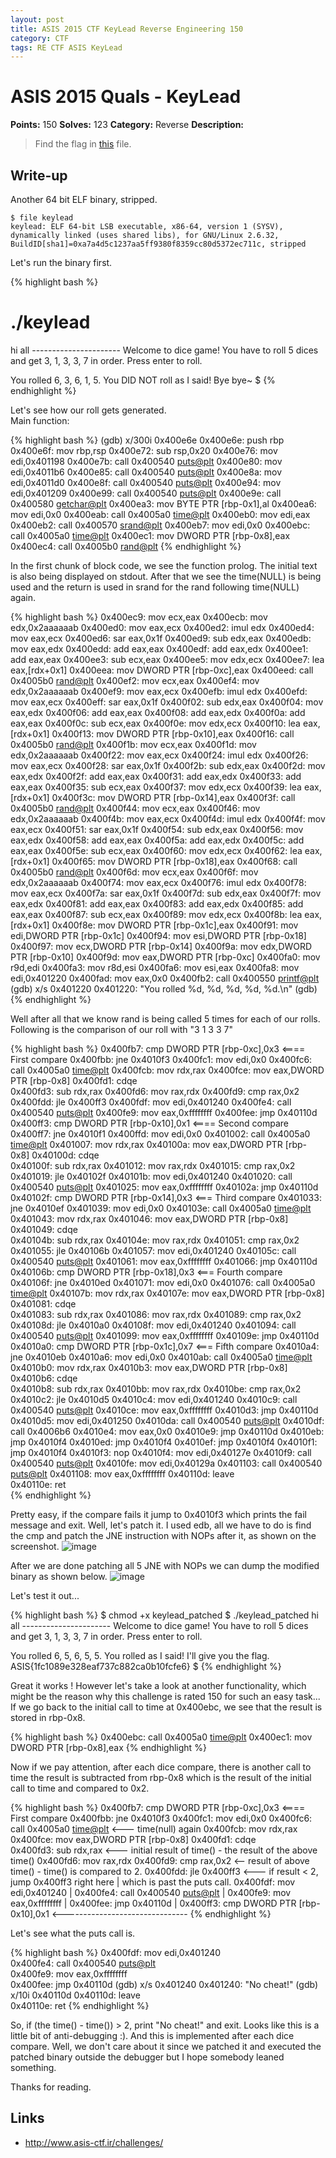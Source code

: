 ```yaml
---
layout: post
title: ASIS 2015 CTF KeyLead Reverse Engineering 150
category: CTF
tags: RE CTF ASIS KeyLead
---
```


# ASIS 2015 Quals - KeyLead
**Points:** 150
**Solves:** 123
**Category:** Reverse
**Description:**

> Find the flag in [this]({{site.url}}/assets/keylead_068128f7cacc63375c9cbab8114e15da) file.

## Write-up

Another 64 bit ELF binary, stripped.

	$ file keylead
	keylead: ELF 64-bit LSB executable, x86-64, version 1 (SYSV), dynamically linked (uses shared libs), for GNU/Linux 2.6.32, BuildID[sha1]=0xa7a4d5c1237aa5ff9380f8359cc80d5372ec711c, stripped

Let's run the binary first.

{% highlight bash %}
# ./keylead 
hi all ----------------------
Welcome to dice game!
You have to roll 5 dices and get 3, 1, 3, 3, 7 in order.
Press enter to roll.

You rolled 6, 3, 6, 1, 5.
You DID NOT roll as I said!
Bye bye~
$
{% endhighlight %}

Let's see how our roll gets generated.  
Main function:

{% highlight bash %}
(gdb) x/300i 0x400e6e
   0x400e6e:	push   rbp
   0x400e6f:	mov    rbp,rsp
   0x400e72:	sub    rsp,0x20
   0x400e76:	mov    edi,0x401198
   0x400e7b:	call   0x400540 <puts@plt>
   0x400e80:	mov    edi,0x4011b6
   0x400e85:	call   0x400540 <puts@plt>
   0x400e8a:	mov    edi,0x4011d0
   0x400e8f:	call   0x400540 <puts@plt>
   0x400e94:	mov    edi,0x401209
   0x400e99:	call   0x400540 <puts@plt>
   0x400e9e:	call   0x400580 <getchar@plt>
   0x400ea3:	mov    BYTE PTR [rbp-0x1],al
   0x400ea6:	mov    edi,0x0
   0x400eab:	call   0x4005a0 <time@plt>
   0x400eb0:	mov    edi,eax
   0x400eb2:	call   0x400570 <srand@plt>
   0x400eb7:	mov    edi,0x0
   0x400ebc:	call   0x4005a0 <time@plt>
   0x400ec1:	mov    DWORD PTR [rbp-0x8],eax
   0x400ec4:	call   0x4005b0 <rand@plt>
{% endhighlight %}

In the first chunk of block code, we see the function prolog. The initial text is also being displayed on stdout.
After that we see the time(NULL) is being used and the return is used in srand for the rand following time(NULL) again.

{% highlight bash %}
   0x400ec9:	mov    ecx,eax
   0x400ecb:	mov    edx,0x2aaaaaab
   0x400ed0:	mov    eax,ecx
   0x400ed2:	imul   edx
   0x400ed4:	mov    eax,ecx
   0x400ed6:	sar    eax,0x1f
   0x400ed9:	sub    edx,eax
   0x400edb:	mov    eax,edx
   0x400edd:	add    eax,eax
   0x400edf:	add    eax,edx
   0x400ee1:	add    eax,eax
   0x400ee3:	sub    ecx,eax
   0x400ee5:	mov    edx,ecx
   0x400ee7:	lea    eax,[rdx+0x1]
   0x400eea:	mov    DWORD PTR [rbp-0xc],eax
   0x400eed:	call   0x4005b0 <rand@plt>
   0x400ef2:	mov    ecx,eax
   0x400ef4:	mov    edx,0x2aaaaaab
   0x400ef9:	mov    eax,ecx
   0x400efb:	imul   edx
   0x400efd:	mov    eax,ecx
   0x400eff:	sar    eax,0x1f
   0x400f02:	sub    edx,eax
   0x400f04:	mov    eax,edx
   0x400f06:	add    eax,eax
   0x400f08:	add    eax,edx
   0x400f0a:	add    eax,eax
   0x400f0c:	sub    ecx,eax
   0x400f0e:	mov    edx,ecx
   0x400f10:	lea    eax,[rdx+0x1]
   0x400f13:	mov    DWORD PTR [rbp-0x10],eax
   0x400f16:	call   0x4005b0 <rand@plt>
   0x400f1b:	mov    ecx,eax
   0x400f1d:	mov    edx,0x2aaaaaab
   0x400f22:	mov    eax,ecx
   0x400f24:	imul   edx
   0x400f26:	mov    eax,ecx
   0x400f28:	sar    eax,0x1f
   0x400f2b:	sub    edx,eax
   0x400f2d:	mov    eax,edx
   0x400f2f:	add    eax,eax
   0x400f31:	add    eax,edx
   0x400f33:	add    eax,eax
   0x400f35:	sub    ecx,eax
   0x400f37:	mov    edx,ecx
   0x400f39:	lea    eax,[rdx+0x1]
   0x400f3c:	mov    DWORD PTR [rbp-0x14],eax
   0x400f3f:	call   0x4005b0 <rand@plt>
   0x400f44:	mov    ecx,eax
   0x400f46:	mov    edx,0x2aaaaaab
   0x400f4b:	mov    eax,ecx
   0x400f4d:	imul   edx
   0x400f4f:	mov    eax,ecx
   0x400f51:	sar    eax,0x1f
   0x400f54:	sub    edx,eax
   0x400f56:	mov    eax,edx
   0x400f58:	add    eax,eax
   0x400f5a:	add    eax,edx
   0x400f5c:	add    eax,eax
   0x400f5e:	sub    ecx,eax
   0x400f60:	mov    edx,ecx
   0x400f62:	lea    eax,[rdx+0x1]
   0x400f65:	mov    DWORD PTR [rbp-0x18],eax
   0x400f68:	call   0x4005b0 <rand@plt>
   0x400f6d:	mov    ecx,eax
   0x400f6f:	mov    edx,0x2aaaaaab
   0x400f74:	mov    eax,ecx
   0x400f76:	imul   edx
   0x400f78:	mov    eax,ecx
   0x400f7a:	sar    eax,0x1f
   0x400f7d:	sub    edx,eax
   0x400f7f:	mov    eax,edx
   0x400f81:	add    eax,eax
   0x400f83:	add    eax,edx
   0x400f85:	add    eax,eax
   0x400f87:	sub    ecx,eax
   0x400f89:	mov    edx,ecx
   0x400f8b:	lea    eax,[rdx+0x1]
   0x400f8e:	mov    DWORD PTR [rbp-0x1c],eax
   0x400f91:	mov    edi,DWORD PTR [rbp-0x1c]
   0x400f94:	mov    esi,DWORD PTR [rbp-0x18]
   0x400f97:	mov    ecx,DWORD PTR [rbp-0x14]
   0x400f9a:	mov    edx,DWORD PTR [rbp-0x10]
   0x400f9d:	mov    eax,DWORD PTR [rbp-0xc]
   0x400fa0:	mov    r9d,edi
   0x400fa3:	mov    r8d,esi
   0x400fa6:	mov    esi,eax
   0x400fa8:	mov    edi,0x401220
   0x400fad:	mov    eax,0x0
   0x400fb2:	call   0x400550 <printf@plt>
(gdb) x/s 0x401220
0x401220:	 "You rolled %d, %d, %d, %d, %d.\n"
(gdb) 
{% endhighlight %}

Well after all that we know rand is being called 5 times for each of our rolls.
Following is the comparison of our roll with "3 1 3 3 7"

{% highlight bash %}
   0x400fb7:	cmp    DWORD PTR [rbp-0xc],0x3     <==== First compare
   0x400fbb:	jne    0x4010f3
   0x400fc1:	mov    edi,0x0
   0x400fc6:	call   0x4005a0 <time@plt>
   0x400fcb:	mov    rdx,rax
   0x400fce:	mov    eax,DWORD PTR [rbp-0x8]
   0x400fd1:	cdqe   
   0x400fd3:	sub    rdx,rax
   0x400fd6:	mov    rax,rdx
   0x400fd9:	cmp    rax,0x2
   0x400fdd:	jle    0x400ff3
   0x400fdf:	mov    edi,0x401240
   0x400fe4:	call   0x400540 <puts@plt>
   0x400fe9:	mov    eax,0xffffffff
   0x400fee:	jmp    0x40110d
   0x400ff3:	cmp    DWORD PTR [rbp-0x10],0x1  <==== Second compare
   0x400ff7:	jne    0x4010f1
   0x400ffd:	mov    edi,0x0
   0x401002:	call   0x4005a0 <time@plt>
   0x401007:	mov    rdx,rax
   0x40100a:	mov    eax,DWORD PTR [rbp-0x8]
   0x40100d:	cdqe   
   0x40100f:	sub    rdx,rax
   0x401012:	mov    rax,rdx
   0x401015:	cmp    rax,0x2
   0x401019:	jle    0x40102f
   0x40101b:	mov    edi,0x401240
   0x401020:	call   0x400540 <puts@plt>
   0x401025:	mov    eax,0xffffffff
   0x40102a:	jmp    0x40110d
   0x40102f:	cmp    DWORD PTR [rbp-0x14],0x3   <=== Third compare
   0x401033:	jne    0x4010ef
   0x401039:	mov    edi,0x0
   0x40103e:	call   0x4005a0 <time@plt>
   0x401043:	mov    rdx,rax
   0x401046:	mov    eax,DWORD PTR [rbp-0x8]
   0x401049:	cdqe   
   0x40104b:	sub    rdx,rax
   0x40104e:	mov    rax,rdx
   0x401051:	cmp    rax,0x2
   0x401055:	jle    0x40106b
   0x401057:	mov    edi,0x401240
   0x40105c:	call   0x400540 <puts@plt>
   0x401061:	mov    eax,0xffffffff
   0x401066:	jmp    0x40110d
   0x40106b:	cmp    DWORD PTR [rbp-0x18],0x3   <=== Fourth compare
   0x40106f:	jne    0x4010ed
   0x401071:	mov    edi,0x0
   0x401076:	call   0x4005a0 <time@plt>
   0x40107b:	mov    rdx,rax
   0x40107e:	mov    eax,DWORD PTR [rbp-0x8]
   0x401081:	cdqe   
   0x401083:	sub    rdx,rax
   0x401086:	mov    rax,rdx
   0x401089:	cmp    rax,0x2
   0x40108d:	jle    0x4010a0
   0x40108f:	mov    edi,0x401240
   0x401094:	call   0x400540 <puts@plt>
   0x401099:	mov    eax,0xffffffff
   0x40109e:	jmp    0x40110d
   0x4010a0:	cmp    DWORD PTR [rbp-0x1c],0x7   <=== Fifth compare
   0x4010a4:	jne    0x4010eb
   0x4010a6:	mov    edi,0x0
   0x4010ab:	call   0x4005a0 <time@plt>
   0x4010b0:	mov    rdx,rax
   0x4010b3:	mov    eax,DWORD PTR [rbp-0x8]
   0x4010b6:	cdqe   
   0x4010b8:	sub    rdx,rax
   0x4010bb:	mov    rax,rdx
   0x4010be:	cmp    rax,0x2
   0x4010c2:	jle    0x4010d5
   0x4010c4:	mov    edi,0x401240
   0x4010c9:	call   0x400540 <puts@plt>
   0x4010ce:	mov    eax,0xffffffff
   0x4010d3:	jmp    0x40110d
   0x4010d5:	mov    edi,0x401250
   0x4010da:	call   0x400540 <puts@plt>
   0x4010df:	call   0x4006b6
   0x4010e4:	mov    eax,0x0
   0x4010e9:	jmp    0x40110d
   0x4010eb:	jmp    0x4010f4
   0x4010ed:	jmp    0x4010f4
   0x4010ef:	jmp    0x4010f4
   0x4010f1:	jmp    0x4010f4
   0x4010f3:	nop
   0x4010f4:	mov    edi,0x40127e
   0x4010f9:	call   0x400540 <puts@plt>
   0x4010fe:	mov    edi,0x40129a
   0x401103:	call   0x400540 <puts@plt>
   0x401108:	mov    eax,0xffffffff
   0x40110d:	leave  
   0x40110e:	ret       
{% endhighlight %}

Pretty easy, if the compare fails it jump to 0x4010f3 which prints the fail message and exit.
Well, let's patch it. I used edb, all we have to do is find the cmp and patch the JNE instruction with NOPs after it, as shown on the screenshot.
![image]({{site.url}}/assets/ScreenShot20150512613.png)

After we are done patching all 5 JNE with NOPs we can dump the modified binary as shown below.
![image]({{site.url}}/assets/ScreenShot20150512616.png)

Let's test it out...

{% highlight bash %}
$ chmod +x keylead_patched
$ ./keylead_patched
hi all ----------------------
Welcome to dice game!
You have to roll 5 dices and get 3, 1, 3, 3, 7 in order.
Press enter to roll.

You rolled 6, 5, 6, 5, 5.
You rolled as I said! I'll give you the flag.
ASIS{1fc1089e328eaf737c882ca0b10fcfe6}
$
{% endhighlight %}

Great it works ! However let's take a look at another functionality, which might be the reason why this challenge is rated 150 for such an easy task...
If we go back to the initial call to time at 0x400ebc, we see that the result is stored in rbp-0x8.

{% highlight bash %}
   0x400ebc:	call   0x4005a0 <time@plt>
   0x400ec1:	mov    DWORD PTR [rbp-0x8],eax
{% endhighlight %}

Now if we pay attention, after each dice compare, there is another call to time the result is subtracted from rbp-0x8 which is the result of the initial call to time and compared to 0x2.

{% highlight bash %}
   0x400fb7:	cmp    DWORD PTR [rbp-0xc],0x3     <==== First compare
   0x400fbb:	jne    0x4010f3
   0x400fc1:	mov    edi,0x0
   0x400fc6:	call   0x4005a0 <time@plt>   <--- time(null) again
   0x400fcb:	mov    rdx,rax
   0x400fce:	mov    eax,DWORD PTR [rbp-0x8]
   0x400fd1:	cdqe   
   0x400fd3:	sub    rdx,rax   <--- initial result of time() - the result of the above time()
   0x400fd6:	mov    rax,rdx
   0x400fd9:	cmp    rax,0x2  <-- result of above time() - time() is compared to 2.
   0x400fdd:	jle    0x400ff3   <--- if result < 2, jump 0x400ff3 right here | which is past the puts call.
   0x400fdf:	mov    edi,0x401240                                            |
   0x400fe4:	call   0x400540 <puts@plt>                                     |
   0x400fe9:	mov    eax,0xffffffff                                          |
   0x400fee:	jmp    0x40110d                                                |
   0x400ff3:	cmp    DWORD PTR [rbp-0x10],0x1 <-------------------------------
{% endhighlight %}

Let's see what the puts call is.

{% highlight bash %}
   0x400fdf:	mov    edi,0x401240         
   0x400fe4:	call   0x400540 <puts@plt>  
   0x400fe9:	mov    eax,0xffffffff          
   0x400fee:	jmp    0x40110d
(gdb) x/s 0x401240
0x401240:	 "No cheat!"
(gdb) x/10i 0x40110d
   0x40110d:	leave  
   0x40110e:	ret
{% endhighlight %}

So, if (the time() - time()) > 2, print "No cheat!" and exit. Looks like this is a little bit of anti-debugging :).
And this is implemented after each dice compare. Well, we don't care about it since we patched it and executed the patched binary outside the debugger
but I hope somebody leaned something.

Thanks for reading.

## Links

* <http://www.asis-ctf.ir/challenges/>

